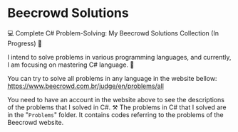 # Beecrowd Solutions
💻 Complete C# Problem-Solving: My Beecrowd Solutions Collection (In Progress) 🚀

I intend to solve problems in various programming languages, and currently, I am focusing on mastering C# language. 🤖

You can try to solve all problems in any language in the website bellow:
https://www.beecrowd.com.br/judge/en/problems/all

You need to have an account in the website above to see the descriptions of the problems that I solved in C#. ⚒️
The problems in C# that I solved are in the "`Problems`" folder. It contains codes referring to the problems of the Beecrowd website.

